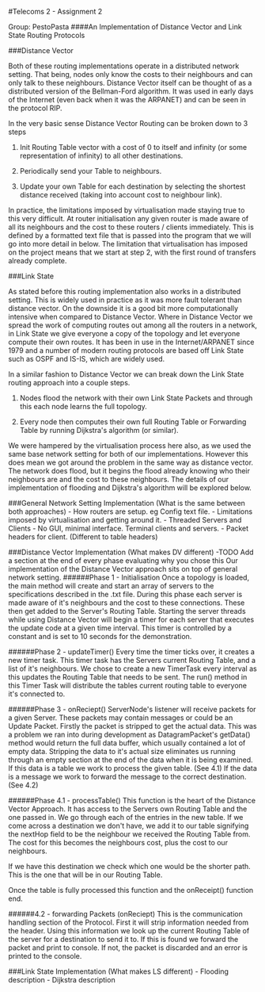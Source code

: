 #Telecoms 2 - Assignment 2

Group: PestoPasta
####An Implementation of Distance Vector and Link State Routing Protocols


###Distance Vector

Both of these routing implementations operate in a distributed network setting. That being, nodes only know the costs to their neighbours and can only talk to these neighbours.
Distance Vector itself can be thought of as a distributed version of the Bellman-Ford algorithm. It was used in early days of the Internet (even back when it was the ARPANET) and can be seen in the protocol RIP. 

In the very basic sense Distance Vector Routing can be broken down to 3 steps

1. Init Routing Table vector with a cost of 0 to itself and infinity (or some representation of infinity) to all other destinations.

2. Periodically send your Table to neighbours.

3. Update your own Table for each destination by selecting the shortest distance received (taking into account cost to neighbour link).

In practice, the limitations imposed by virtualisation made staying true to this very difficult. At router initialisation any given router is made aware of all its neighbours and the cost to these routers / clients immediately. This is defined by a formatted text file that is passed into the program that we will go into more detail in below. The limitation that virtualisation has imposed on the project means that we start at step 2, with the first round of transfers already complete.



###Link State

As stated before this routing implementation also works in a distributed setting. This is widely used in practice as it was more fault tolerant than distance vector. On the downside it is a good bit more computationally intensive when compared to Distance Vector. Where in Distance Vector we spread the work of computing routes out among all the routers in a network, in Link State we give everyone a copy of the topology and let everyone compute their own routes. 
It has been in use in the Internet/ARPANET since 1979 and a number of modern routing protocols are based off Link State such as OSPF and IS-IS, which are widely used.

In a similar fashion to Distance Vector we can break down the Link State routing approach into a couple steps.

1. Nodes flood the network with their own Link State Packets and through this each node learns the full topology.

2. Every node then computes their own full Routing Table or Forwarding Table by running Dijkstra's algorithm (or similar).

We were hampered by the virtualisation process here also, as we used the same base network setting for both of our implementations. However this does mean we got around the problem in the same way as distance vector. The network does flood, but it begins the flood already knowing who their neighbours are and the cost to these neighbours.  The details of our implementation of flooding and Dijkstra's algorithm will be explored below.


###General Network Setting Implementation (What is the same between both approaches)
	- How routers are setup. eg Config text file.
	- Limitations imposed by virtualisation and getting around it.
	- Threaded Servers and Clients
	- No GUI, minimal interface. Terminal clients and servers.
	- Packet headers for client. (Different to table headers)



###Distance Vector Implementation (What makes DV different)
	-TODO Add a section at the end of every phase evaluating why you chose this
Our implementation of the Distance Vector approach sits on top of general network setting. 
######Phase 1 - Initialisation
Once a topology is loaded, the main method will create and start an array of servers to the specifications described in the .txt file. During this phase each server is made aware of it's neighbours and the cost to these connections. These then get added to the Server's Routing Table. Starting the server threads while using Distance Vector will begin a timer for each server that executes the update code at a given time interval. This timer is controlled by a constant and is set to 10 seconds for the demonstration.

######Phase 2 - updateTimer()
Every time the timer ticks over, it creates a new timer task. This timer task has the Servers current Routing Table, and a list of it's neighbours.
We chose to create a new TimerTask every interval as this updates the Routing Table that needs to be sent. The run() method in this Timer Task will distribute the tables current routing table to everyone it's connected to.

######Phase 3 - onReciept()
ServerNode's listener will receive packets for a given Server. These packets may contain messages or could be an Update Packet. Firstly the packet is stripped to get the actual data. This was a problem we ran into during development as DatagramPacket's getData() method would return the full data buffer, which usually contained a lot of empty data. Stripping the data to it's actual size eliminates us running through an empty section at the end of the data when it is being examined.
If this data is a table we work to process the given table. (See 4.1)
If the data is a message we work to forward the message to the correct destination. (See 4.2)

######Phase 4.1 - processTable()
This function is the heart of the Distance Vector Approach. It has access to the Servers own Routing Table and the one passed in. We go through each of the entries in the new table.
If we come across a destination we don't have, we add it to our table signifying the nextHop field to be the neighbour we received the Routing Table from. The cost for this becomes the neighbours cost, plus the cost to our neighbours.

If we have this destination we check which one would be the shorter path. This is the one that will be in our Routing Table.

Once the table is fully processed this function and the onReceipt() function end.

######4.2 - forwarding Packets (onReciept)
This is the communication handling section of the Protocol. First it will strip information needed from the header. Using this information we look up the current Routing Table of the server for a destination to send it to. If this is found we forward the packet and print to console. 
If not, the packet is discarded and an error is printed to the console.



###Link State Implementation (What makes LS different)
	- Flooding description
	- Dijkstra description
